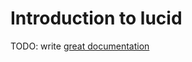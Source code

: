 # Introduction to lucid

TODO: write [great documentation](http://jacobian.org/writing/what-to-write/)
